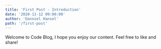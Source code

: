 ```yaml
---
title: 'First Post - Introduction'
date: '2020-11-12 09:00:00'
author: 'Danniel Hansel'
path: '/first-post'
---
```


Welcome to Code Blog, I hope you enjoy our content. Feel free to like and share!